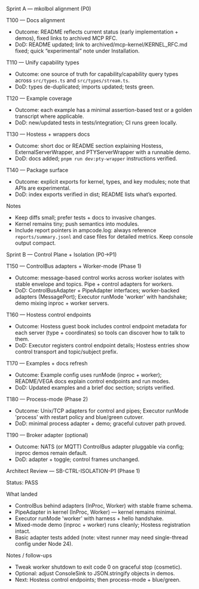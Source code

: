 Sprint A — mkolbol alignment (P0)

T100 — Docs alignment

- Outcome: README reflects current status (early implementation + demos), fixed links to archived MCP RFC.
- DoD: README updated; link to archived/mcp-kernel/KERNEL_RFC.md fixed; quick “experimental” note under Installation.

T110 — Unify capability types

- Outcome: one source of truth for capability/capability query types across `src/types.ts` and `src/types/stream.ts`.
- DoD: types de-duplicated; imports updated; tests green.

T120 — Example coverage

- Outcome: each example has a minimal assertion-based test or a golden transcript where applicable.
- DoD: new/updated tests in tests/integration; CI runs green locally.

T130 — Hostess + wrappers docs

- Outcome: short doc or README section explaining Hostess, ExternalServerWrapper, and PTYServerWrapper with a runnable demo.
- DoD: docs added; `pnpm run dev:pty-wrapper` instructions verified.

T140 — Package surface

- Outcome: explicit exports for kernel, types, and key modules; note that APIs are experimental.
- DoD: index exports verified in dist; README lists what’s exported.

Notes

- Keep diffs small; prefer tests + docs to invasive changes.
- Kernel remains tiny; push semantics into modules.
- Include report pointers in ampcode.log: always reference `reports/summary.jsonl` and case files for detailed metrics. Keep console output compact.

Sprint B — Control Plane + Isolation (P0→P1)

T150 — ControlBus adapters + Worker-mode (Phase 1)

- Outcome: message-based control works across worker isolates with stable envelope and topics. Pipe + control adapters for workers.
- DoD: ControlBusAdapter + PipeAdapter interfaces; worker-backed adapters (MessagePort); Executor runMode 'worker' with handshake; demo mixing inproc + worker servers.

T160 — Hostess control endpoints

- Outcome: Hostess guest book includes control endpoint metadata for each server (type + coordinates) so tools can discover how to talk to them.
- DoD: Executor registers control endpoint details; Hostess entries show control transport and topic/subject prefix.

T170 — Examples + docs refresh

- Outcome: Example config uses runMode (inproc + worker); README/VEGA docs explain control endpoints and run modes.
- DoD: Updated examples and a brief doc section; scripts verified.

T180 — Process-mode (Phase 2)

- Outcome: Unix/TCP adapters for control and pipes; Executor runMode 'process' with restart policy and blue/green cutover.
- DoD: minimal process adapter + demo; graceful cutover path proved.

T190 — Broker adapter (optional)

- Outcome: NATS (or MQTT) ControlBus adapter pluggable via config; inproc demos remain default.
- DoD: adapter + toggle; control frames unchanged.

Architect Review — SB-CTRL-ISOLATION-P1 (Phase 1)

Status: PASS

What landed

- ControlBus behind adapters (InProc, Worker) with stable frame schema.
- PipeAdapter in kernel (InProc, Worker) — kernel remains minimal.
- Executor runMode 'worker' with harness + hello handshake.
- Mixed-mode demo (inproc + worker) runs cleanly; Hostess registration intact.
- Basic adapter tests added (note: vitest runner may need single-thread config under Node 24).

Notes / follow-ups

- Tweak worker shutdown to exit code 0 on graceful stop (cosmetic).
- Optional: adjust ConsoleSink to JSON.stringify objects in demos.
- Next: Hostess control endpoints; then process-mode + blue/green.
